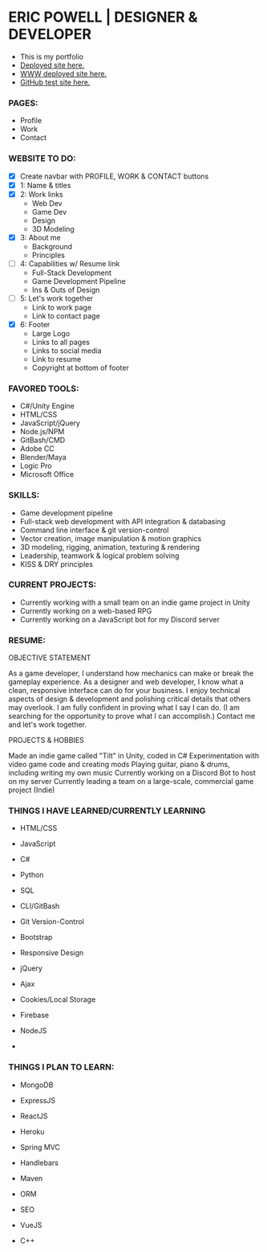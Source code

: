 # ERIC POWELL | DESIGNER & DEVELOPER
* This is my portfolio
* [Deployed site here.](https://ericpowell3d.com)
* [WWW deployed site here.](https://www.ericpowell3d.com)
* [GitHub test site here.](https://ericpowell3d.github.io)

### PAGES:
* Profile
* Work
* Contact

### WEBSITE TO DO:
* [X] Create navbar with PROFILE, WORK & CONTACT buttons
* [X] 1: Name & titles
* [X] 2: Work links
    * Web Dev
    * Game Dev
    * Design
    * 3D Modeling
* [X] 3: About me
    * Background
    * Principles
* [ ] 4: Capabilities w/ Resume link
    * Full-Stack Development
    * Game Development Pipeline
    * Ins & Outs of Design
* [ ] 5: Let's work together
    * Link to work page
    * Link to contact page
* [X] 6: Footer
    * Large Logo
    * Links to all pages
    * Links to social media
    * Link to resume
    * Copyright at bottom of footer

### FAVORED TOOLS:

* C#/Unity Engine
* HTML/CSS
* JavaScript/jQuery
* Node.js/NPM
* GitBash/CMD
* Adobe CC
* Blender/Maya
* Logic Pro
* Microsoft Office

### SKILLS:

* Game development pipeline
* Full-stack web development with API integration & databasing
* Command line interface & git version-control
* Vector creation, image manipulation & motion graphics
* 3D modeling, rigging, animation, texturing & rendering
* Leadership, teamwork & logical problem solving
* KISS & DRY principles

### CURRENT PROJECTS:

* Currently working with a small team on an indie game project in Unity
* Currently working on a web-based RPG
* Currently working on a JavaScript bot for my Discord server

### RESUME:

OBJECTIVE STATEMENT

As a game developer, I understand how mechanics can make or break the gameplay experience.
As a designer and web developer, I know what a clean, responsive interface can do for your business.
I enjoy technical aspects of design & development and polishing critical details that others may overlook.
I am fully confident in proving what I say I can do. (I am searching for the opportunity to prove what I can accomplish.)
Contact me and let's work together.

PROJECTS & HOBBIES

Made an indie game called "Tilt" in Unity, coded in C#
Experimentation with video game code and creating mods
Playing guitar, piano & drums, including writing my own music
Currently working on a Discord Bot to host on my server
Currently leading a team on a large-scale, commercial game project (Indie)

### THINGS I HAVE LEARNED/CURRENTLY LEARNING

* HTML/CSS
* JavaScript
* C#
* Python
* SQL

* CLI/GitBash
* Git Version-Control
* Bootstrap
* Responsive Design
* jQuery
* Ajax
* Cookies/Local Storage
* Firebase
* NodeJS
* 

### THINGS I PLAN TO LEARN:

* MongoDB
* ExpressJS
* ReactJS
* Heroku
* Spring MVC
* Handlebars
* Maven
* ORM
* SEO

* VueJS
* C++